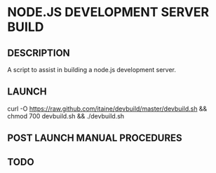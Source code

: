 # NODE.JS DEVELOPMENT SERVER BUILD

## DESCRIPTION

A script to assist in building a node.js development server.

## LAUNCH

curl -O https://raw.github.com/itaine/devbuild/master/devbuild.sh && chmod 700 devbuild.sh && ./devbuild.sh

## POST LAUNCH MANUAL PROCEDURES


## TODO

